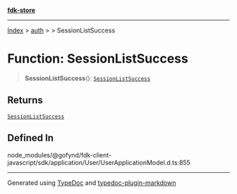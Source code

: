[**fdk-store**](../../../README.md)
***

[Index](../../../API.md) > [auth](../../README.md) > [<internal>](../README.md) > SessionListSuccess

# Function: SessionListSuccess

> **SessionListSuccess**(): [`SessionListSuccess`](../type-aliases/type-alias.SessionListSuccess.md)

## Returns

[`SessionListSuccess`](../type-aliases/type-alias.SessionListSuccess.md)

## Defined In

node\_modules/@gofynd/fdk-client-javascript/sdk/application/User/UserApplicationModel.d.ts:855

***
Generated using [TypeDoc](https://typedoc.org/) and [typedoc-plugin-markdown](https://www.npmjs.com/package/typedoc-plugin-markdown)
